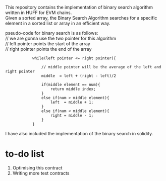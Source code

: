 This repository contains the implementation of binary search algorithm written in HUFF for EVM chains.</br>
Given a sorted array, the Binary Search Algorithm searches for a specific element in a sorted list or array in an efficient way. 

pseudo-code for binary search is as follows:</br>
                // we are gonna use the two pointer for this algorithm </br>
                // left pointer points the start of the array </br>
                // right pointer  points the end of the array</br>
                
                while(left pointer <= right pointer){   
                
                    // middle pointer will be the average of the left and right pointer
                    middle  = left + (right - left)/2
                    
                    if(middle element == num){
                        return middle index;
                    }
                    else if(num > middle element){
                        left  = middle + 1;
                    }
                    else if(num < middle element){
                        right = middle - 1;
                    }
                }

I have also included the implementation of the binary search in solidity.


# to-do list 
1. Optimising this contract 
2. Writing more test contracts 
